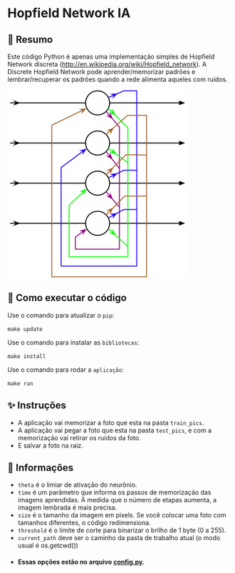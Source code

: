Hopfield Network IA
==============================

## :art: Resumo ##
Este código Python é apenas uma implementação simples de Hopfield Network discreta (http://en.wikipedia.org/wiki/Hopfield_network). A Discrete Hopfield Network pode aprender/memorizar padrões e lembrar/recuperar os padrões quando a rede alimenta aqueles com ruídos.

![IMAGE](img/Hopfield-net.png)


## :memo: Como executar o código ##
Use o comando para atualizar o `pip`:
```
make update
```
Use o comando para instalar as `bibliotecas`:
```
make install
```
Use o comando para rodar a `aplicação`:
```
make run
```

## :sparkles: Instruções ##
* A aplicação vai memorizar a foto que esta na pasta `train_pics`.
* A aplicação vai pegar a foto que esta na pasta `test_pics`, e com a memorização vai retirar os ruídos da foto.
* E salvar a foto na raiz.

## :construction: Informações ##
- `theta` é o limiar de ativação do neurônio.
- `time` é um parâmetro que informa os passos de memorização das imagens aprendidas. À medida que o número de etapas aumenta, a imagem lembrada é mais precisa.
- `size` é o tamanho da imagem em pixels. Se você colocar uma foto com tamanhos diferentes, o código redimensiona.
- `threshold` é o limite de corte para binarizar o brilho de 1 byte (0 a 255).
- `current_path` deve ser o caminho da pasta de trabalho atual (o modo usual é os.getcwd())
- #### Essas opções estão no arquivo [config.py](https://github.com/guilherme-souza-lima/Hopfield_ifsp/blob/master/config.py).